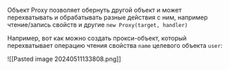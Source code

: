 Объект Proxy позволяет обернуть другой объект и может перехватывать и обрабатывать разные действия с ним, например чтение/запись свойств и другие 
`new Proxy(target, handler)`

Например, вот как можно создать прокси-объект, который перехватывает операцию чтения свойства `name` целевого объекта `user`:

![[Pasted image 20240511133808.png]]
